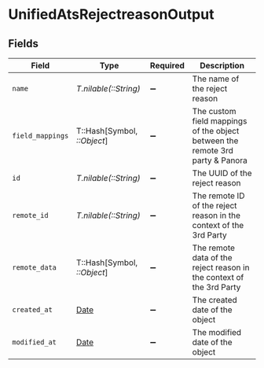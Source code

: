 # UnifiedAtsRejectreasonOutput


## Fields

| Field                                                                         | Type                                                                          | Required                                                                      | Description                                                                   |
| ----------------------------------------------------------------------------- | ----------------------------------------------------------------------------- | ----------------------------------------------------------------------------- | ----------------------------------------------------------------------------- |
| `name`                                                                        | *T.nilable(::String)*                                                         | :heavy_minus_sign:                                                            | The name of the reject reason                                                 |
| `field_mappings`                                                              | T::Hash[Symbol, *::Object*]                                                   | :heavy_minus_sign:                                                            | The custom field mappings of the object between the remote 3rd party & Panora |
| `id`                                                                          | *T.nilable(::String)*                                                         | :heavy_minus_sign:                                                            | The UUID of the reject reason                                                 |
| `remote_id`                                                                   | *T.nilable(::String)*                                                         | :heavy_minus_sign:                                                            | The remote ID of the reject reason in the context of the 3rd Party            |
| `remote_data`                                                                 | T::Hash[Symbol, *::Object*]                                                   | :heavy_minus_sign:                                                            | The remote data of the reject reason in the context of the 3rd Party          |
| `created_at`                                                                  | [Date](https://ruby-doc.org/stdlib-2.6.1/libdoc/date/rdoc/Date.html)          | :heavy_minus_sign:                                                            | The created date of the object                                                |
| `modified_at`                                                                 | [Date](https://ruby-doc.org/stdlib-2.6.1/libdoc/date/rdoc/Date.html)          | :heavy_minus_sign:                                                            | The modified date of the object                                               |